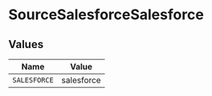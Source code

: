# SourceSalesforceSalesforce


## Values

| Name         | Value        |
| ------------ | ------------ |
| `SALESFORCE` | salesforce   |